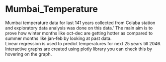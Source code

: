# Mumbai_Temperature
Mumbai temperature data for last 141 years collected from Colaba station and exploratory data analysis was done on this data.'
The main aim is to prove how winter months like oct-dec are getting hotter as compared to summer months like jan-feb by looking at past data.  
Linear regression is used to predict temperatures for next 25 years till 2046. 
Interactive graphs are created using plotly library you can check this by hovering on the graph.
